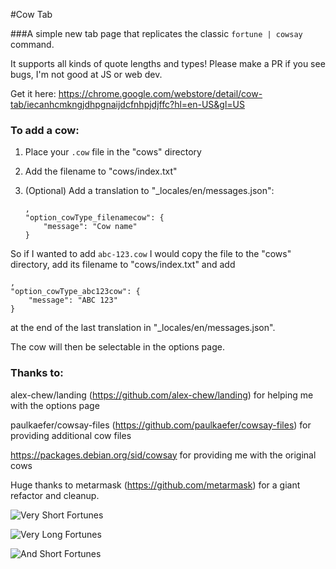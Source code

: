 #Cow Tab

###A simple new tab page that replicates the classic `fortune | cowsay` command.

It supports all kinds of quote lengths and types! Please make a PR if you see bugs, I'm not good at JS or web dev.

Get it here: https://chrome.google.com/webstore/detail/cow-tab/iecanhcmkngjdhpgnaijdcfnhpjdjffc?hl=en-US&gl=US

### To add a cow:
 1. Place your `.cow` file in the "cows" directory
 2. Add the filename to "cows/index.txt"
 3. (Optional) Add a translation to "\_locales/en/messages.json":

        ,
        "option_cowType_filenamecow": {
            "message": "Cow name"
        }

So if I wanted to add `abc-123.cow` I would copy the file to the "cows" directory, add its filename to "cows/index.txt" and add

	,
	"option_cowType_abc123cow": {
		"message": "ABC 123"
	}
at the end of the last translation in "\_locales/en/messages.json".

The cow will then be selectable in the options page.

### Thanks to:
alex-chew/landing (https://github.com/alex-chew/landing) for helping me with the options page

paulkaefer/cowsay-files (https://github.com/paulkaefer/cowsay-files) for providing additional cow files

https://packages.debian.org/sid/cowsay for providing me with the original cows

Huge thanks to metarmask (https://github.com/metarmask) for a giant refactor and cleanup.

![Very Short Fortunes](http://i.imgur.com/G1ceOgX.png)

![Very Long Fortunes](http://i.imgur.com/3yEe3Eg.png)

![And Short Fortunes](http://i.imgur.com/5cT3DBp.png)
